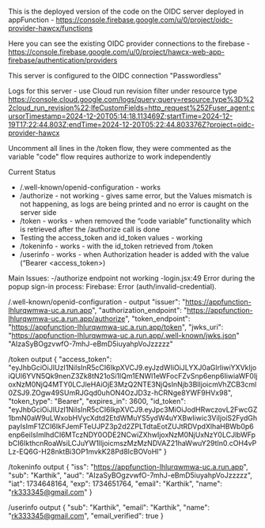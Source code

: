 



This is the deployed version of the code on the OIDC server deployed in appFunction - https://console.firebase.google.com/u/0/project/oidc-provider-hawcx/functions


Here you can see the existing OIDC provider connections to the firebase - https://console.firebase.google.com/u/0/project/hawcx-web-app-firebase/authentication/providers

This server is configured to the OIDC connection "Passwordless"


Logs for this server - use Cloud run revision filter under resource type
https://console.cloud.google.com/logs/query;query=resource.type%3D%22cloud_run_revision%22;lfeCustomFields=http_request%252Fuser_agent;cursorTimestamp=2024-12-20T05:14:18.113469Z;startTime=2024-12-19T17:22:44.803Z;endTime=2024-12-20T05:22:44.803376Z?project=oidc-provider-hawcx






Uncomment all lines in the /token flow, they were commented as the variable "code" flow requires authorize to work independently



Current Status

- /.well-known/openid-configuration - works
- /authorize - not working - gives same error, but the Values mismatch is not happening, as logs are being printed and no error is caught on the server side
- /token - works - when removed the “code variable” functionality which is retrieved after the /authorize call is done
- Testing the access_token and id_token values - working
-  /tokeninfo - works - with the id_token retrieved from /token
- /userinfo - works - when Authorization header is added with the value (“Bearer <access_token>)

Main Issues:
-/authorize endpoint not working
-login.jsx:49 Error during the popup sign-in process: Firebase: Error (auth/invalid-credential).


/.well-known/openid-configuration - output
    "issuer": "https://appfunction-lhlurqwmwa-uc.a.run.app",
    "authorization_endpoint": "https://appfunction-lhlurqwmwa-uc.a.run.app/authorize",
    "token_endpoint": "https://appfunction-lhlurqwmwa-uc.a.run.app/token",
    "jwks_uri": "https://appfunction-lhlurqwmwa-uc.a.run.app/.well-known/jwks.json"
"AIzaSyBOgzvwfO-7mhJ-eBmD5iuyahpVoJzzzzz"


/token output
{
    "access_token": "eyJhbGciOiJIUzI1NiIsInR5cCI6IkpXVCJ9.eyJzdWIiOiJLYXJ0aGlrIiwiYXVkIjoiQUl6YVN5Qk9nenZ3Zk8tN21oSi1lQm1ENWl1eWFocFZvSnp6enp6IiwiaWF0IjoxNzM0NjQ4MTY0LCJleHAiOjE3MzQ2NTE3NjQsInNjb3BlIjoicmVhZCB3cml0ZSJ9.ZOgw49SUmRJGqd0uhON4OzJD3z-hCRNge8YWF9HVx98",
    "token_type": "Bearer",
    "expires_in": 3600,
    "id_token": "eyJhbGciOiJIUzI1NiIsInR5cCI6IkpXVCJ9.eyJpc3MiOiJodHRwczovL2FwcGZ1bmN0aW9uLWxobHVycXdtd2EtdWMuYS5ydW4uYXBwIiwic3ViIjoiS2FydGhpayIsImF1ZCI6IkFJemFTeUJPZ3p2d2ZPLTdtaEotZUJtRDVpdXlhaHBWb0p6enp6eiIsImlhdCI6MTczNDY0ODE2NCwiZXhwIjoxNzM0NjUxNzY0LCJlbWFpbCI6IkthcnRoaWsiLCJuYW1lIjoicmszMzMzNDVAZ21haWwuY29tIn0.cOH4vPLz-EQ6G-H28nktBi3OP1mvkK28Pd8lcBOVoHI"
}

/tokeninfo output
{
    "iss": "https://appfunction-lhlurqwmwa-uc.a.run.app",
    "sub": "Karthik",
    "aud": "AIzaSyBOgzvwfO-7mhJ-eBmD5iuyahpVoJzzzzz",
    "iat": 1734648164,
    "exp": 1734651764,
    "email": "Karthik",
    "name": "rk333345@gmail.com"
}


/userinfo output
{
    "sub": "Karthik",
    "email": "Karthik",
    "name": "rk333345@gmail.com",
    "email_verified": true
}
